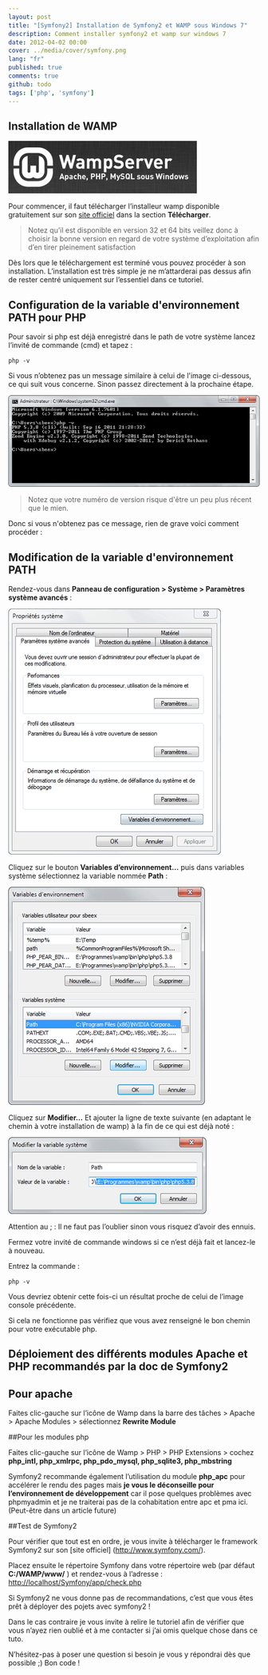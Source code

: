 ```yaml
---
layout: post
title: "[Symfony2] Installation de Symfony2 et WAMP sous Windows 7"
description: Comment installer symfony2 et wamp sur windows 7
date: 2012-04-02 00:00
cover: ../media/cover/symfony.png
lang: "fr"
published: true
comments: true
github: todo
tags: ['php', 'symfony']
---
```


## Installation de WAMP

![Logo WampServer](../media/howto/wamp-printscreen.png "Logo WampServer")

Pour commencer, il faut télécharger l’installeur wamp disponible gratuitement sur son [site officiel](http://www.wampserver.com/) dans la section 
**Télécharger**.

> Notez qu’il est disponible en version 32 et 64 bits veillez donc à choisir la bonne version en regard de votre système d’exploitation afin d’en tirer pleinement satisfaction

Dès lors que le téléchargement est terminé vous pouvez procéder à son installation. L’installation est très simple je ne m’attarderai pas dessus afin de rester centré uniquement sur l’essentiel dans ce tutoriel.

## Configuration de la variable d'environnement **PATH** pour PHP

Pour savoir si php est déjà enregistré dans le path de votre système lancez l’invité de commande (cmd) et tapez :

~~~
php -v
~~~

Si vous n’obtenez pas un message similaire à celui de l'image ci-dessous, ce qui suit vous concerne. Sinon passez directement à la prochaine étape.

![Console](../media/howto/cmd_php-version.png "Console")

> Notez que votre numéro de version risque d'être un peu plus récent que le mien.

Donc si vous n'obtenez pas ce message, rien de grave voici comment procéder :

## Modification de la variable d'environnement PATH


Rendez-vous dans **Panneau de configuration > Système > Paramètres système avancés** :

![Propriétés système](../media/howto/system-properties.png "Propriétés système")

Cliquez sur le bouton **Variables d’environnement…** puis dans variables système sélectionnez la variable nommée **Path** :

![Path système](../media/howto/system-path1.png "Path système")

Cliquez sur **Modifier…** Et ajouter la ligne de texte suivante (en adaptant le chemin à votre installation de wamp) à la fin de ce qui est déjà noté :

![Path système](../media/howto/system-path-php.png "Path système")

Attention au ; : Il ne faut pas l’oublier sinon vous risquez d’avoir des ennuis.

Fermez votre invité de commande windows si ce n’est déjà fait et lancez-le à nouveau.

Entrez la commande :
~~~
php -v
~~~

Vous devriez obtenir cette fois-ci un résultat proche de celui de l’image console précédente.

Si cela ne fonctionne pas vérifiez que vous avez renseigné le bon chemin pour votre exécutable php.

## Déploiement des différents modules Apache et PHP recommandés par la doc de Symfony2

## Pour apache

Faites clic-gauche sur l’icône de Wamp dans la barre des tâches > Apache > Apache Modules > sélectionnez **Rewrite Module**

##Pour les modules php

Faites clic-gauche sur l’icône de Wamp > PHP > PHP Extensions > cochez **php_intl, php_xmlrpc, php_pdo_mysql, php_sqlite3, php_mbstring**

Symfony2 recommande également l’utilisation du module **php_apc** pour accélérer le rendu des pages mais **je vous le déconseille pour l’environnement de développement** car il pose quelques problèmes avec phpmyadmin et je ne traiterai pas de la cohabitation entre apc et pma ici. (Peut-être dans un article future)

##Test de Symfony2

Pour vérifier que tout est en ordre, je vous invite à télécharger le framework Symfony2 sur son [site officiel]
(http://www.symfony.com/).

Placez ensuite le répertoire Symfony dans votre répertoire web (par défaut **C:/WAMP/www/** ) et rendez-vous à 
l’adresse : [http://localhost/Symfony/app/check.php](http://localhost/Symfony/app/check.php)

Si Symfony2 ne vous donne pas de recommandations, c’est que vous êtes prêt à déployer des pojets avec symfony2 !

Dans le cas contraire je vous invite à relire le tutoriel afin de vérifier que vous n’ayez rien oublié et à me contacter si j’ai omis quelque chose dans ce tuto.

N’hésitez-pas à poser une question si besoin je vous y répondrai dès que possible ;) Bon code !

